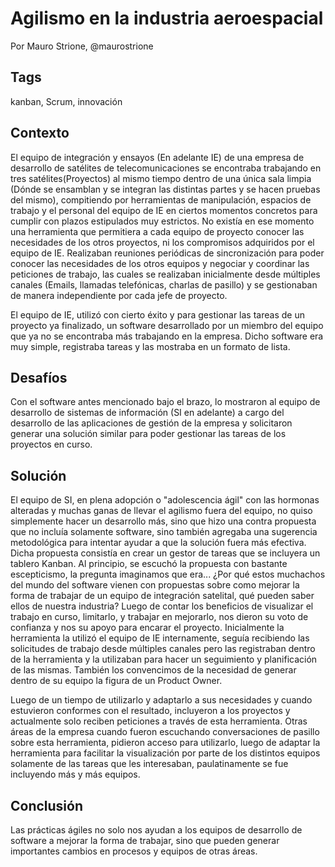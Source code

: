 Agilismo en la industria aeroespacial
===

Por Mauro Strione, @maurostrione


Tags
----
kanban, Scrum, innovación

Contexto
---------
El equipo de integración y ensayos (En adelante IE) de una empresa de desarrollo de satélites de telecomunicaciones se encontraba trabajando en tres satélites(Proyectos) al mismo tiempo dentro de una única sala limpia (Dónde se ensamblan y se integran las distintas partes y se hacen pruebas del mismo), compitiendo por herramientas de manipulación, espacios de trabajo y el personal del equipo de IE en ciertos momentos concretos para cumplir con plazos estipulados muy estrictos. No existía en ese momento una herramienta que permitiera a cada equipo de proyecto conocer las necesidades de los otros proyectos, ni los compromisos adquiridos por el equipo de IE. Realizaban reuniones periódicas de sincronización para poder conocer las necesidades de los otros equipos y negociar y coordinar las peticiones de trabajo, las cuales se realizaban inicialmente desde múltiples canales (Emails, llamadas telefónicas, charlas de pasillo) y se gestionaban de manera independiente por cada jefe de proyecto. 

El equipo de IE, utilizó con cierto éxito y para gestionar las tareas de un proyecto ya finalizado, un software desarrollado por un miembro del equipo que ya no se encontraba más trabajando en la empresa. Dicho software era muy simple, registraba tareas y las mostraba en un formato de lista.


Desafíos
---------
Con el software antes mencionado bajo el brazo, lo mostraron al equipo de desarrollo de sistemas de información (SI en adelante) a cargo del desarrollo de las aplicaciones de gestión de la empresa y solicitaron generar una solución similar para poder gestionar las tareas de los proyectos en curso.


Solución
---------
El equipo de SI, en plena adopción o "adolescencia ágil" con las hormonas alteradas y muchas ganas de llevar el agilismo fuera del equipo, no quiso simplemente hacer un desarrollo más, sino que hizo una contra propuesta que no incluía solamente software, sino también agregaba una sugerencia metodológica para intentar ayudar a que la solución fuera más efectiva. Dicha propuesta consistía en crear un gestor de tareas que se incluyera un tablero Kanban. Al principio, se escuchó la propuesta con bastante escepticismo, la pregunta imaginamos que era... ¿Por qué estos muchachos del mundo del software vienen con propuestas sobre como mejorar la forma de trabajar de un equipo de integración satelital, qué pueden saber ellos de nuestra industria? Luego de contar los beneficios de visualizar el trabajo en curso, limitarlo, y trabajar en mejorarlo, nos dieron su voto de confianza y nos su apoyo para encarar el proyecto. Inicialmente la herramienta la utilizó el equipo de IE internamente, seguía recibiendo las solicitudes de trabajo desde múltiples canales pero las registraban dentro de la herramienta y la utilizaban para hacer un seguimiento y planificación de las mismas. También los convencimos de la necesidad de generar dentro de su equipo la figura de un Product Owner.

Luego de un tiempo de utilizarlo y adaptarlo a sus necesidades y cuando estuvieron conformes con el resultado, incluyeron a los proyectos y actualmente solo reciben peticiones a través de esta herramienta. Otras áreas de la empresa cuando fueron escuchando conversaciones de pasillo sobre esta herramienta, pidieron acceso para utilizarlo, luego de adaptar la herramienta para facilitar la visualización por parte de los distintos equipos solamente de las tareas que les interesaban, paulatinamente se fue incluyendo más y más equipos. 


Conclusión
-----------
Las prácticas ágiles no solo nos ayudan a los equipos de desarrollo de software a mejorar la forma de trabajar, sino que pueden generar importantes cambios en procesos y equipos de otras áreas. 